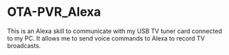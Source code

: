 # OTA-PVR_Alexa
This is an Alexa skill to communicate with my USB TV tuner card connected to my PC. It allows me to send voice commands to Alexa to record TV broadcasts.
